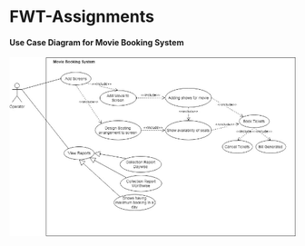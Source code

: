 # FWT-Assignments
#### Use Case Diagram for Movie Booking System
![Event Listener](https://github.com/Minerva-Shrivastava/FWT-Assignments/blob/master/Movie%20Booking%20System/images/MBS%20UML%203.jpg)
